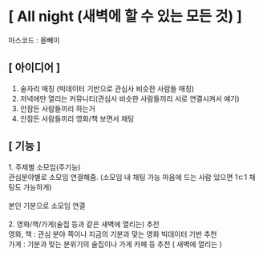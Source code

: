 <!-- 여기서 -->
<h1>[ All night (새벽에 할 수 있는 모든 것) ]</h1>
마스코드 : 올빼미<br>

<h2>[ 아이디어 ]</h2>


1. 술자리 매칭 (빅데이터 기반으로 관심사 비슷한 사람들 매칭)<br>
2. 저녁에만 열리는 커뮤니티(관심사 비슷한 사람들끼리 서로 연결시켜서 얘기)<br>
3. 안잠든 사람들끼리 하는거<br>
4. 안잠든 사람들끼리 영화/책 보면서 채팅<br>

<h2>[ 기능 ]</h2>
1. 주제별 소모임(주기능)<br>
관심분야별로 소모임 연결해줌. (소모임 내 채팅 가능 마음에 드는 사람 있으면 1ㄷ1 채팅도 가능하게)<br>
<br>
본인 기분으로 소모임 연결
<br>
<br>
2. 영화/책/가게(술집 등과 같은 새벽에 열리는) 추천<br>
영화, 책 : 관심 분야 쪽이나 지금의 기분과 맞는 영화 빅데이터 기반 추천<br>
가게 : 기분과 맞는 분위기의 술집이나 가게 카페 등 추천 ( 새벽에 열리는 )
